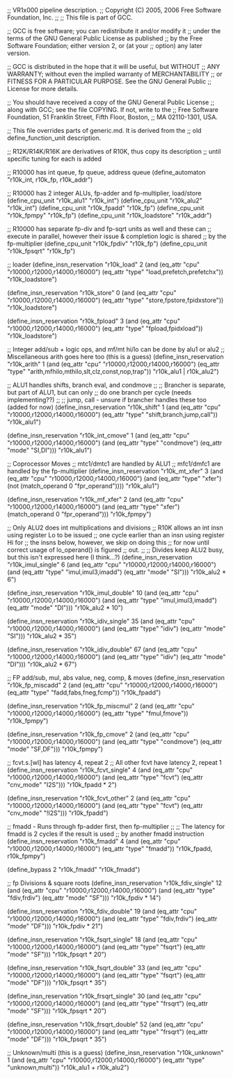 ;; VR1x000 pipeline description.
;;   Copyright (C) 2005, 2006 Free Software Foundation, Inc.
;;
;; This file is part of GCC.

;; GCC is free software; you can redistribute it and/or modify it
;; under the terms of the GNU General Public License as published
;; by the Free Software Foundation; either version 2, or (at your
;; option) any later version.

;; GCC is distributed in the hope that it will be useful, but WITHOUT
;; ANY WARRANTY; without even the implied warranty of MERCHANTABILITY
;; or FITNESS FOR A PARTICULAR PURPOSE.  See the GNU General Public
;; License for more details.

;; You should have received a copy of the GNU General Public License
;; along with GCC; see the file COPYING.  If not, write to the
;; Free Software Foundation, 51 Franklin Street, Fifth Floor, Boston,
;; MA 02110-1301, USA.


;; This file overrides parts of generic.md.  It is derived from the
;; old define_function_unit description.



;; R12K/R14K/R16K are derivatives of R10K, thus copy its description
;; until specific tuning for each is added


;; R10000 has int queue, fp queue, address queue
(define_automaton "r10k_int, r10k_fp, r10k_addr")

;; R10000 has 2 integer ALUs, fp-adder and fp-multiplier, load/store
(define_cpu_unit "r10k_alu1" "r10k_int")
(define_cpu_unit "r10k_alu2" "r10k_int")
(define_cpu_unit "r10k_fpadd" "r10k_fp")
(define_cpu_unit "r10k_fpmpy" "r10k_fp")
(define_cpu_unit "r10k_loadstore" "r10k_addr")

;; R10000 has separate fp-div and fp-sqrt units as well and these can
;; execute in parallel, however their issue & completion logic is shared
;; by the fp-multiplier
(define_cpu_unit "r10k_fpdiv" "r10k_fp")
(define_cpu_unit "r10k_fpsqrt" "r10k_fp")




;; loader
(define_insn_reservation "r10k_load" 2
  (and (eq_attr "cpu" "r10000,r12000,r14000,r16000")
       (eq_attr "type" "load,prefetch,prefetchx"))
  "r10k_loadstore")

(define_insn_reservation "r10k_store" 0
  (and (eq_attr "cpu" "r10000,r12000,r14000,r16000")
       (eq_attr "type" "store,fpstore,fpidxstore"))
  "r10k_loadstore")

(define_insn_reservation "r10k_fpload" 3
  (and (eq_attr "cpu" "r10000,r12000,r14000,r16000")
       (eq_attr "type" "fpload,fpidxload"))
  "r10k_loadstore")




;; Integer add/sub + logic ops, and mf/mt hi/lo can be done by alu1 or alu2
;; Miscellaneous arith goes here too (this is a guess)
(define_insn_reservation "r10k_arith" 1
  (and (eq_attr "cpu" "r10000,r12000,r14000,r16000")
       (eq_attr "type" "arith,mfhilo,mthilo,slt,clz,const,nop,trap"))
  "r10k_alu1 | r10k_alu2")




;; ALU1 handles shifts, branch eval, and condmove
;;
;; Brancher is separate, but part of ALU1, but can only
;; do one branch per cycle (needs implementing??)
;;
;; jump, call - unsure if brancher handles these too (added for now)
(define_insn_reservation "r10k_shift" 1
  (and (eq_attr "cpu" "r10000,r12000,r14000,r16000")
       (eq_attr "type" "shift,branch,jump,call"))
  "r10k_alu1")

(define_insn_reservation "r10k_int_cmove" 1
  (and (eq_attr "cpu" "r10000,r12000,r14000,r16000")
       (and (eq_attr "type" "condmove")
            (eq_attr "mode" "SI,DI")))
  "r10k_alu1")




;; Coprocessor Moves
;; mtc1/dmtc1 are handled by ALU1
;; mfc1/dmfc1 are handled by the fp-multiplier
(define_insn_reservation "r10k_mt_xfer" 3
  (and (eq_attr "cpu" "r10000,r12000,r14000,r16000")
       (and (eq_attr "type" "xfer")
            (not (match_operand 0 "fpr_operand"))))
  "r10k_alu1")

(define_insn_reservation "r10k_mf_xfer" 2
  (and (eq_attr "cpu" "r10000,r12000,r14000,r16000")
       (and (eq_attr "type" "xfer")
            (match_operand 0 "fpr_operand")))
  "r10k_fpmpy")




;; Only ALU2 does int multiplications and divisions
;; R10K allows an int insn using register Lo to be issued
;; one cycle earlier than an insn using register Hi for
;; the insns below, however, we skip on doing this
;; for now until correct usage of lo_operand() is figured
;; out.
;;
;; Divides keep ALU2 busy, but this isn't expressed here (I think...?)
(define_insn_reservation "r10k_imul_single" 6
  (and (eq_attr "cpu" "r10000,r12000,r14000,r16000")
       (and (eq_attr "type" "imul,imul3,imadd")
            (eq_attr "mode" "SI")))
  "r10k_alu2 * 6")

(define_insn_reservation "r10k_imul_double" 10
  (and (eq_attr "cpu" "r10000,r12000,r14000,r16000")
       (and (eq_attr "type" "imul,imul3,imadd")
            (eq_attr "mode" "DI")))
  "r10k_alu2 * 10")

(define_insn_reservation "r10k_idiv_single" 35
  (and (eq_attr "cpu" "r10000,r12000,r14000,r16000")
       (and (eq_attr "type" "idiv")
            (eq_attr "mode" "SI")))
  "r10k_alu2 * 35")

(define_insn_reservation "r10k_idiv_double" 67
  (and (eq_attr "cpu" "r10000,r12000,r14000,r16000")
       (and (eq_attr "type" "idiv")
            (eq_attr "mode" "DI")))
  "r10k_alu2 * 67")




;; FP add/sub, mul, abs value, neg, comp, & moves
(define_insn_reservation "r10k_fp_miscadd" 2
  (and (eq_attr "cpu" "r10000,r12000,r14000,r16000")
       (eq_attr "type" "fadd,fabs,fneg,fcmp"))
  "r10k_fpadd")

(define_insn_reservation "r10k_fp_miscmul" 2
  (and (eq_attr "cpu" "r10000,r12000,r14000,r16000")
       (eq_attr "type" "fmul,fmove"))
  "r10k_fpmpy")

(define_insn_reservation "r10k_fp_cmove" 2
  (and (eq_attr "cpu" "r10000,r12000,r14000,r16000")
       (and (eq_attr "type" "condmove")
            (eq_attr "mode" "SF,DF")))
  "r10k_fpmpy")




;; fcvt.s.[wl] has latency 4, repeat 2
;; All other fcvt have latency 2, repeat 1
(define_insn_reservation "r10k_fcvt_single" 4
  (and (eq_attr "cpu" "r10000,r12000,r14000,r16000")
       (and (eq_attr "type" "fcvt")
            (eq_attr "cnv_mode" "I2S")))
  "r10k_fpadd * 2")

(define_insn_reservation "r10k_fcvt_other" 2
  (and (eq_attr "cpu" "r10000,r12000,r14000,r16000")
       (and (eq_attr "type" "fcvt")
            (eq_attr "cnv_mode" "!I2S")))
  "r10k_fpadd")




;; fmadd -  Runs through fp-adder first, then fp-multiplier
;;
;; The latency for fmadd is 2 cycles if the result is used
;; by another fmadd instruction
(define_insn_reservation "r10k_fmadd" 4
  (and (eq_attr "cpu" "r10000,r12000,r14000,r16000")
       (eq_attr "type" "fmadd"))
  "r10k_fpadd, r10k_fpmpy")

(define_bypass 2 "r10k_fmadd" "r10k_fmadd")




;; fp Divisions & square roots 
(define_insn_reservation "r10k_fdiv_single" 12
  (and (eq_attr "cpu" "r10000,r12000,r14000,r16000")
       (and (eq_attr "type" "fdiv,frdiv")
            (eq_attr "mode" "SF")))
  "r10k_fpdiv * 14")

(define_insn_reservation "r10k_fdiv_double" 19
  (and (eq_attr "cpu" "r10000,r12000,r14000,r16000")
       (and (eq_attr "type" "fdiv,frdiv")
            (eq_attr "mode" "DF")))
  "r10k_fpdiv * 21")

(define_insn_reservation "r10k_fsqrt_single" 18
  (and (eq_attr "cpu" "r10000,r12000,r14000,r16000")
       (and (eq_attr "type" "fsqrt")
            (eq_attr "mode" "SF")))
  "r10k_fpsqrt * 20")

(define_insn_reservation "r10k_fsqrt_double" 33
  (and (eq_attr "cpu" "r10000,r12000,r14000,r16000")
       (and (eq_attr "type" "fsqrt")
            (eq_attr "mode" "DF")))
  "r10k_fpsqrt * 35")

(define_insn_reservation "r10k_frsqrt_single" 30
  (and (eq_attr "cpu" "r10000,r12000,r14000,r16000")
       (and (eq_attr "type" "frsqrt")
            (eq_attr "mode" "SF")))
  "r10k_fpsqrt * 20")

(define_insn_reservation "r10k_frsqrt_double" 52
  (and (eq_attr "cpu" "r10000,r12000,r14000,r16000")
       (and (eq_attr "type" "frsqrt")
            (eq_attr "mode" "DF")))
  "r10k_fpsqrt * 35")




;; Unknown/multi (this is a guess)
(define_insn_reservation "r10k_unknown" 1
  (and (eq_attr "cpu" "r10000,r12000,r14000,r16000")
       (eq_attr "type" "unknown,multi"))
  "r10k_alu1 + r10k_alu2")


